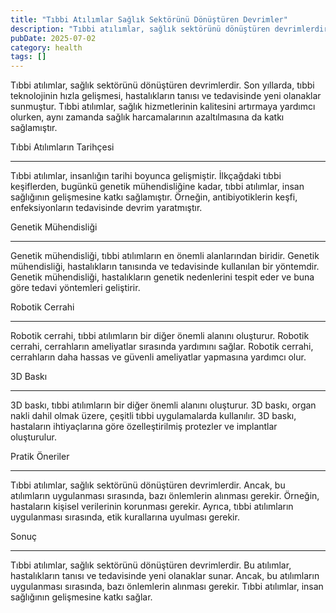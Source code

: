 ```yaml
---
title: "Tıbbi Atılımlar Sağlık Sektörünü Dönüştüren Devrimler"
description: "Tıbbi atılımlar, sağlık sektörünü dönüştüren devrimlerdir. Son yıllarda, tıbbi teknolojinin hızla gelişmesi, hastalıkların tanısı ve tedavisinde yeni olanakl..."
pubDate: 2025-07-02
category: health
tags: []
---
```


Tıbbi atılımlar, sağlık sektörünü dönüştüren devrimlerdir. Son yıllarda, tıbbi teknolojinin hızla gelişmesi, hastalıkların tanısı ve tedavisinde yeni olanaklar sunmuştur. Tıbbi atılımlar, sağlık hizmetlerinin kalitesini artırmaya yardımcı olurken, aynı zamanda sağlık harcamalarının azaltılmasına da katkı sağlamıştır.

Tıbbi Atılımların Tarihçesi

-------------------------

Tıbbi atılımlar, insanlığın tarihi boyunca gelişmiştir. İlkçağdaki tıbbi keşiflerden, bugünkü genetik mühendisliğine kadar, tıbbi atılımlar, insan sağlığının gelişmesine katkı sağlamıştır. Örneğin, antibiyotiklerin keşfi, enfeksiyonların tedavisinde devrim yaratmıştır.

Genetik Mühendisliği

-------------------

Genetik mühendisliği, tıbbi atılımların en önemli alanlarından biridir. Genetik mühendisliği, hastalıkların tanısında ve tedavisinde kullanılan bir yöntemdir. Genetik mühendisliği, hastalıkların genetik nedenlerini tespit eder ve buna göre tedavi yöntemleri geliştirir.

Robotik Cerrahi

----------------

Robotik cerrahi, tıbbi atılımların bir diğer önemli alanını oluşturur. Robotik cerrahi, cerrahların ameliyatlar sırasında yardımını sağlar. Robotik cerrahi, cerrahların daha hassas ve güvenli ameliyatlar yapmasına yardımcı olur.

3D Baskı

---------

3D baskı, tıbbi atılımların bir diğer önemli alanını oluşturur. 3D baskı, organ nakli dahil olmak üzere, çeşitli tıbbi uygulamalarda kullanılır. 3D baskı, hastaların ihtiyaçlarına göre özelleştirilmiş protezler ve implantlar oluşturulur.

Pratik Öneriler

----------------

Tıbbi atılımlar, sağlık sektörünü dönüştüren devrimlerdir. Ancak, bu atılımların uygulanması sırasında, bazı önlemlerin alınması gerekir. Örneğin, hastaların kişisel verilerinin korunması gerekir. Ayrıca, tıbbi atılımların uygulanması sırasında, etik kurallarına uyulması gerekir.

Sonuç

----------

Tıbbi atılımlar, sağlık sektörünü dönüştüren devrimlerdir. Bu atılımlar, hastalıkların tanısı ve tedavisinde yeni olanaklar sunar. Ancak, bu atılımların uygulanması sırasında, bazı önlemlerin alınması gerekir. Tıbbi atılımlar, insan sağlığının gelişmesine katkı sağlar.